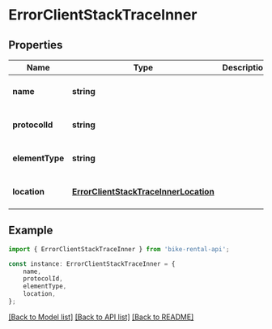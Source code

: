 # ErrorClientStackTraceInner


## Properties

Name | Type | Description | Notes
------------ | ------------- | ------------- | -------------
**name** | **string** |  | [optional] [default to undefined]
**protocolId** | **string** |  | [optional] [default to undefined]
**elementType** | **string** |  | [optional] [default to undefined]
**location** | [**ErrorClientStackTraceInnerLocation**](ErrorClientStackTraceInnerLocation.md) |  | [optional] [default to undefined]

## Example

```typescript
import { ErrorClientStackTraceInner } from 'bike-rental-api';

const instance: ErrorClientStackTraceInner = {
    name,
    protocolId,
    elementType,
    location,
};
```

[[Back to Model list]](../README.md#documentation-for-models) [[Back to API list]](../README.md#documentation-for-api-endpoints) [[Back to README]](../README.md)
